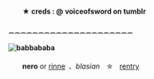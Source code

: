 ####   ★ creds : @ voiceofsword on tumblr
#### ⁔⁔⁔⁔⁔⁔⁔⁔⁔⁔⁔⁔⁔⁔⁔⁔⁔⁔⁔⁔⁔
####  ![babbababa](https://files.catbox.moe/pkflkx.png)
  **nero** or [rinne](https://ensemble-stars.jp/characters/amagi_rinne/) 、*blasian* ✮ [rentry](https://rentry.co/-thrilladdict-)
